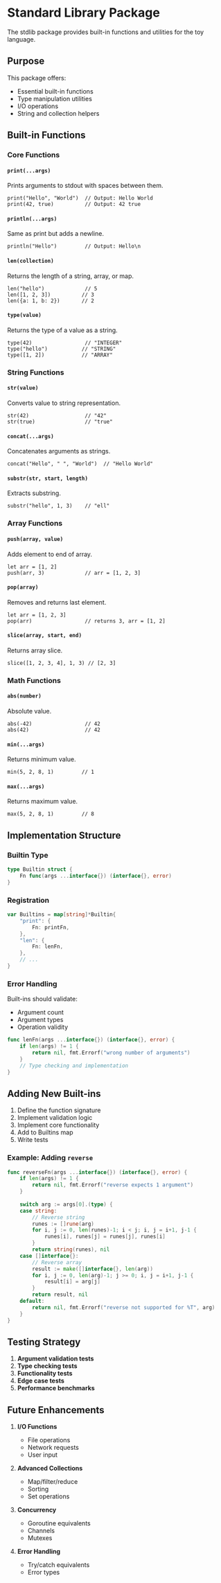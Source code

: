 # Standard Library Package

The stdlib package provides built-in functions and utilities for the toy language.

## Purpose

This package offers:
- Essential built-in functions
- Type manipulation utilities
- I/O operations
- String and collection helpers

## Built-in Functions

### Core Functions

#### `print(...args)`
Prints arguments to stdout with spaces between them.
```
print("Hello", "World")  // Output: Hello World
print(42, true)          // Output: 42 true
```

#### `println(...args)`
Same as print but adds a newline.
```
println("Hello")         // Output: Hello\n
```

#### `len(collection)`
Returns the length of a string, array, or map.
```
len("hello")             // 5
len([1, 2, 3])          // 3
len({a: 1, b: 2})       // 2
```

#### `type(value)`
Returns the type of a value as a string.
```
type(42)                 // "INTEGER"
type("hello")           // "STRING"
type([1, 2])            // "ARRAY"
```

### String Functions

#### `str(value)`
Converts value to string representation.
```
str(42)                  // "42"
str(true)                // "true"
```

#### `concat(...args)`
Concatenates arguments as strings.
```
concat("Hello", " ", "World")  // "Hello World"
```

#### `substr(str, start, length)`
Extracts substring.
```
substr("hello", 1, 3)    // "ell"
```

### Array Functions

#### `push(array, value)`
Adds element to end of array.
```
let arr = [1, 2]
push(arr, 3)             // arr = [1, 2, 3]
```

#### `pop(array)`
Removes and returns last element.
```
let arr = [1, 2, 3]
pop(arr)                 // returns 3, arr = [1, 2]
```

#### `slice(array, start, end)`
Returns array slice.
```
slice([1, 2, 3, 4], 1, 3) // [2, 3]
```

### Math Functions

#### `abs(number)`
Absolute value.
```
abs(-42)                 // 42
abs(42)                  // 42
```

#### `min(...args)`
Returns minimum value.
```
min(5, 2, 8, 1)         // 1
```

#### `max(...args)`
Returns maximum value.
```
max(5, 2, 8, 1)         // 8
```

## Implementation Structure

### Builtin Type
```go
type Builtin struct {
    Fn func(args ...interface{}) (interface{}, error)
}
```

### Registration
```go
var Builtins = map[string]*Builtin{
    "print": {
        Fn: printFn,
    },
    "len": {
        Fn: lenFn,
    },
    // ...
}
```

### Error Handling

Built-ins should validate:
- Argument count
- Argument types
- Operation validity

```go
func lenFn(args ...interface{}) (interface{}, error) {
    if len(args) != 1 {
        return nil, fmt.Errorf("wrong number of arguments")
    }
    // Type checking and implementation
}
```

## Adding New Built-ins

1. Define the function signature
2. Implement validation logic
3. Implement core functionality
4. Add to Builtins map
5. Write tests

### Example: Adding `reverse`

```go
func reverseFn(args ...interface{}) (interface{}, error) {
    if len(args) != 1 {
        return nil, fmt.Errorf("reverse expects 1 argument")
    }
    
    switch arg := args[0].(type) {
    case string:
        // Reverse string
        runes := []rune(arg)
        for i, j := 0, len(runes)-1; i < j; i, j = i+1, j-1 {
            runes[i], runes[j] = runes[j], runes[i]
        }
        return string(runes), nil
    case []interface{}:
        // Reverse array
        result := make([]interface{}, len(arg))
        for i, j := 0, len(arg)-1; j >= 0; i, j = i+1, j-1 {
            result[i] = arg[j]
        }
        return result, nil
    default:
        return nil, fmt.Errorf("reverse not supported for %T", arg)
    }
}
```

## Testing Strategy

1. **Argument validation tests**
2. **Type checking tests**
3. **Functionality tests**
4. **Edge case tests**
5. **Performance benchmarks**

## Future Enhancements

1. **I/O Functions**
   - File operations
   - Network requests
   - User input

2. **Advanced Collections**
   - Map/filter/reduce
   - Sorting
   - Set operations

3. **Concurrency**
   - Goroutine equivalents
   - Channels
   - Mutexes

4. **Error Handling**
   - Try/catch equivalents
   - Error types
